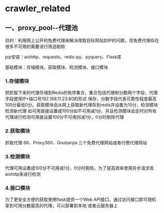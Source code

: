# crawler_related
## 一、proxy_pool--代理池
目的：利用网上公开的免费代理来解决爬取目标网站封IP的问题，但免费代理存在很多不可用的需要进行筛选剔除

pip安装：aiohttp、requests、redis-py、pyquery、Flask库

基础模块：存储模块、获取模块、检测模块、接口模块

### 1.存储模块
把抓取下来的代理存储到Redis的有序集合，集合包括代理和分数两个字段，代理字段使用IP+端口号192.168.11.23:80的形式
保存，分数字段代表可靠性程度最高100分最低0分。获取模块会从网上获取新代理存到redis并设置为10分，检测模块检测新代理
如可用直接设置成100分如不可用减1分，并且检测模块会定时对所有代理进行检测可用就设置100分不可用则减1分，0分时剔除代理

### 2.获取模块
抓取代理 66、Proxy360、Goubanjia 三个免费代理网站或者付费代理网站
	
### 3.检测模块
代理可用设置成100分不可用减1分，0分时剔除。为了提高效率使用异步请求库aiohttp来进行检测
	
### 4.接口模块
为了更安全方便的获取使用flask提供一个Web API接口，通过访问接口即可随机拿到可用分数最高的代理，可以部署到本地
或者云服务器上

